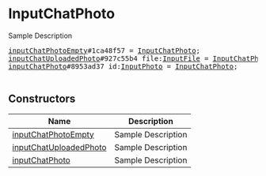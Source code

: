 # InputChatPhoto

Sample Description

<pre>
<a href="../constructor/inputChatPhotoEmpty.md">inputChatPhotoEmpty</a>#1ca48f57 = <a href="../type/InputChatPhoto.md">InputChatPhoto</a>;
<a href="../constructor/inputChatUploadedPhoto.md">inputChatUploadedPhoto</a>#927c55b4 file:<a href="../type/InputFile.md">InputFile</a> = <a href="../type/InputChatPhoto.md">InputChatPhoto</a>;
<a href="../constructor/inputChatPhoto.md">inputChatPhoto</a>#8953ad37 id:<a href="../type/InputPhoto.md">InputPhoto</a> = <a href="../type/InputChatPhoto.md">InputChatPhoto</a>;

</pre>

## Constructors

| Name | Description |
|------|-------------|
| [inputChatPhotoEmpty](../constructor/inputChatPhotoEmpty.md) | Sample Description |
| [inputChatUploadedPhoto](../constructor/inputChatUploadedPhoto.md) | Sample Description |
| [inputChatPhoto](../constructor/inputChatPhoto.md) | Sample Description |

